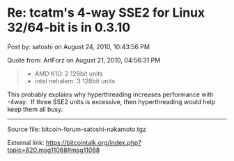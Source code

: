 # Re: tcatm's 4-way SSE2 for Linux 32/64-bit is in 0.3.10

Post by: satoshi on August 24, 2010, 10:43:56 PM

Quote from: ArtForz on August 21, 2010, 04:56:31 PM

> * AMD K10: 2 128bit units
> * intel nehalem: 3 128bit units

This probably explains why hyperthreading increases performance with -4way. &nbsp;If three SSE2 units is excessive, then hyperthreading would help keep them all busy.

---

Source file: bitcoin-forum-satoshi-nakamoto.tgz

External link: https://bitcointalk.org/index.php?topic=820.msg11068#msg11068
